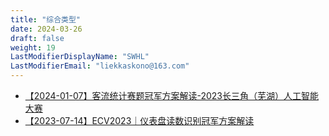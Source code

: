 ```yaml
---
title: "综合类型"
date: 2024-03-26
draft: false
weight: 19
LastModifierDisplayName: "SWHL"
LastModifierEmail: "liekkaskono@163.com"
---
```

 
- [【2024-01-07】客流统计赛题冠军方案解读-2023长三角（芜湖）人工智能大赛](https://mp.weixin.qq.com/s/GswB8SMw3GaWBB63F9VKTw)
- [【2023-07-14】ECV2023｜仪表盘读数识别冠军方案解读](https://mp.weixin.qq.com/s/VTVOk7GXA_XsNA3xU8lXRg)
